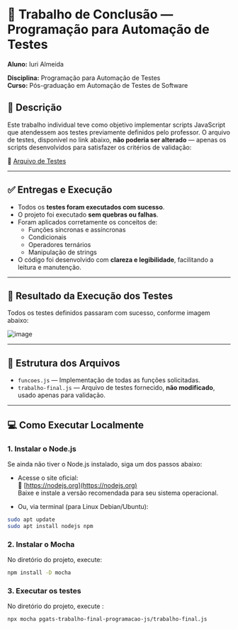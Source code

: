 # 📘 Trabalho de Conclusão — Programação para Automação de Testes

**Aluno:** Iuri Almeida

**Disciplina:** Programação para Automação de Testes      
**Curso:** Pós-graduação em Automação de Testes de Software

## 📝 Descrição

Este trabalho individual teve como objetivo implementar scripts JavaScript que atendessem aos testes previamente definidos pelo professor. O arquivo de testes, disponível no link abaixo, **não poderia ser alterado** — apenas os scripts desenvolvidos para satisfazer os critérios de validação:

🔗 [Arquivo de Testes ](https://gist.github.com/samlucax/d2e01406c11d01ad13d732650d06ea17)

---

## ✅ Entregas e Execução

- Todos os **testes foram executados com sucesso**.
- O projeto foi executado **sem quebras ou falhas**.
- Foram aplicados corretamente os conceitos de:
  - Funções síncronas e assíncronas
  - Condicionais
  - Operadores ternários
  - Manipulação de strings
- O código foi desenvolvido com **clareza e legibilidade**, facilitando a leitura e manutenção.

---

## 🧪 Resultado da Execução dos Testes

Todos os testes definidos passaram com sucesso, conforme imagem abaixo:

![image](https://github.com/user-attachments/assets/5e61d410-d22a-4737-91b8-f9bb1afc5513)

---

## 📂 Estrutura dos Arquivos

- `funcoes.js` — Implementação de todas as funções solicitadas.
- `trabalho-final.js` — Arquivo de testes fornecido, **não modificado**, usado apenas para validação.

---

## 💻 Como Executar Localmente

### 1. Instalar o Node.js

Se ainda não tiver o Node.js instalado, siga um dos passos abaixo:

- Acesse o site oficial:  
  🔗 [https://nodejs.org](https://nodejs.org)  
  Baixe e instale a versão recomendada para seu sistema operacional.

- Ou, via terminal (para Linux Debian/Ubuntu):

```bash
sudo apt update
sudo apt install nodejs npm
```

### 2. Instalar o Mocha

No diretório do projeto, execute:

```bash
npm install -D mocha
```

### 3. Executar os testes

No diretório do projeto, execute : 

```bash
npx mocha pgats-trabalho-final-programacao-js/trabalho-final.js

